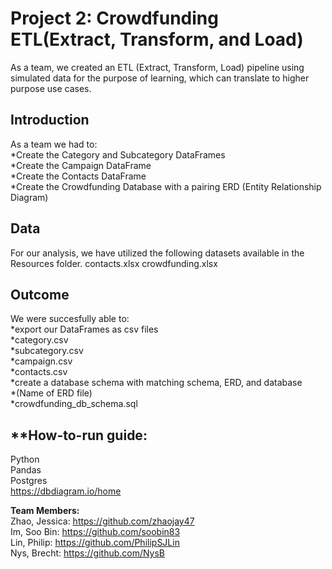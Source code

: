 # Project 2: Crowdfunding ETL(Extract, Transform, and Load)

As a team, we created an ETL (Extract, Transform, Load) pipeline using simulated data for the purpose of learning, which can translate to higher purpose use cases. 

## **Introduction**<br/>
As a team we had to: <br/>
*Create the Category and Subcategory DataFrames <br/>
*Create the Campaign DataFrame <br/>
*Create the Contacts DataFrame <br/>
*Create the Crowdfunding Database with a pairing ERD (Entity Relationship Diagram) <br/>


## **Data**
For our analysis, we have utilized the following datasets available in the Resources folder.
contacts.xlsx
crowdfunding.xlsx


## **Outcome**
We were succesfully able to: <br/>
*export our DataFrames as csv files <br/>
    *category.csv <br/>
    *subcategory.csv <br/>
    *campaign.csv <br/>
    *contacts.csv <br/>
*create a database schema with matching schema, ERD, and database <br/>
    *(Name of ERD file) <br/>
    *crowdfunding_db_schema.sql <br/>


## **How-to-run guide:
Python <br/>
Pandas <br/>
Postgres <br/>
https://dbdiagram.io/home <br/>


**Team Members:** <br/>
Zhao, Jessica: https://github.com/zhaojay47 <br/>
Im, Soo Bin: https://github.com/soobin83 <br/>
Lin, Philip: https://github.com/PhilipSJLin <br/>
Nys, Brecht: https://github.com/NysB <br/>
